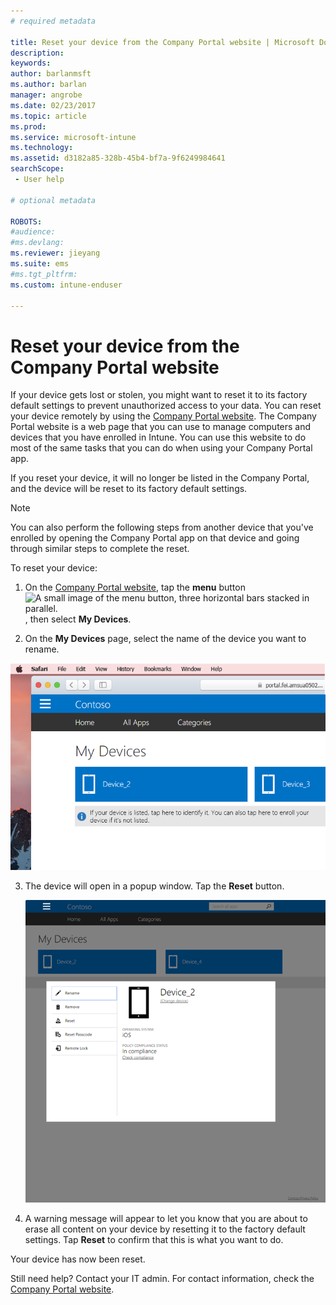 ```yaml
---
# required metadata

title: Reset your device from the Company Portal website | Microsoft Docs
description:
keywords:
author: barlanmsft
ms.author: barlan
manager: angrobe
ms.date: 02/23/2017
ms.topic: article
ms.prod:
ms.service: microsoft-intune
ms.technology:
ms.assetid: d3182a85-328b-45b4-bf7a-9f6249984641
searchScope:
 - User help

# optional metadata

ROBOTS:  
#audience:
#ms.devlang:
ms.reviewer: jieyang
ms.suite: ems
#ms.tgt_pltfrm:
ms.custom: intune-enduser

---
```



# Reset your device from the Company Portal website

If your device gets lost or stolen, you might want to reset it to its factory default settings to prevent unauthorized access to your data. You can reset your device remotely by using the [Company Portal website](http://portal.manage.microsoft.com). The Company Portal website is a web page that you can use to manage computers and devices that you have enrolled in Intune. You can use this website to do most of the same tasks that you can do when using your Company Portal app.

If you reset your device, it will no longer be listed in the Company Portal, and the device will be reset to its factory default settings.

> [!Note]
> You can also perform the following steps from another device that you've enrolled by opening the Company Portal app on that device and going through similar steps to complete the reset. 

To reset your device:

1.	On the [Company Portal website](http://portal.manage.microsoft.com), tap the __menu__ button ![A small image of the menu button, three horizontal bars stacked in parallel.](/Intune/whats-new/media/CP_hamburger_menu.png), then select __My Devices__.

2. On the __My Devices__ page, select the name of the device you want to rename.

  ![A screenshot of the My Device page, with a couple of unidentified devices above the banner prompt to enroll unlisted devices or identify unidentified ones.](./media/macOS_enroll_002_tap_here_banner.png)

3.	The device will open in a popup window. Tap the **Reset** button.

	![All options for a selected device on the Company Portal website, including Rename, Remove, Reset Device, Reset Passcode, and Remote Lock. ](./media/iwp-screen-with-all-options.png)

4.  A warning message will appear to let you know that you are about to erase all content on your device by resetting it to the factory default settings. Tap **Reset** to confirm that this is what you want to do.

Your device has now been reset.

Still need help? Contact your IT admin. For contact information, check the [Company Portal website](http://portal.manage.microsoft.com).

